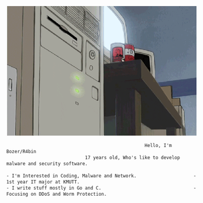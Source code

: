 <p align="center">
    <img src="qweqweqweqwe.gif" alt="----">
</p>

                                                       Hello, I'm Bozer/R4bin
                                 17 years old, Who's like to develop malware and security software.

    - I'm Interested in Coding, Malware and Network.                     - 1st year IT major at KMUTT.
    - I write stuff mostly in Go and C.                                  - Focusing on DDoS and Worm Protection.
